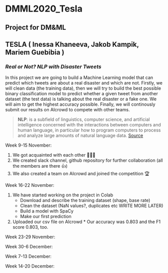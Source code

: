 # DMML2020_Tesla
## Project for DM&amp;ML
## TESLA ( Inessa Khaneeva, Jakob Kampik, Mariem Guebibia )
### _Real or Not? NLP with Disaster Tweets_
In this project we are going to build a Machine Learning model that can predict which tweets are about a real disaster and which are not. Firstly, we will clean data (the training data), then we will try to build the best possible binary classification model to predict whether a given tweet from another dataset (the test data) is talking about the real disaster or a fake one. We will aim to get the highest accuracy possible. Finally, we will continously submit our results on AIcrowd to compete with other teams.
>**NLP**: is a subfield of linguistics, computer science, and artificial intelligence concerned with the interactions between computers and human language, in particular how to program computers to process and analyze large amounts of natural language data.
[Source](https://en.wikipedia.org/wiki/Natural_language_processing)

Week 9-15 November:
1.   We got acquainted with each other 👧👦👧
2.   We created slack channel, github repository for further collaboration (all the members are there 👍)
3.   We also created a team on AIcrowd and joined the competition 🏆 

Week 16-22 November:
1.   We have started working on the project in Colab
        *   Download and describe the training dataset (shape, base rate)
        *   Clean the dataset (NaN values?, duplicates etc WRITE MORE LATER)
        *   Build a model with SpaCy
        *   Make our first prediction
2.  Uploaded our csv file on AIcrowd
        *   Our accuracy was 0.803 and the F1 score 0.803, too.

Week 23-29 November:

Week 30-6 December:

Week 7-13 December:

Week 14-20 December:
